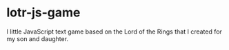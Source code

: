 # lotr-js-game
I little JavaScript text game based on the Lord of the Rings that I created for my son and daughter.
